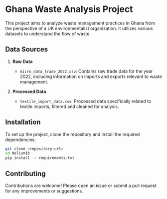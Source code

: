# Ghana Waste Analysis Project

This project aims to analyze waste management practices in Ghana from the perspective of a UK environmentalist organization. It utilizes various datasets to understand the flow of waste.

## Data Sources

1. **Raw Data**
   - `micro_data_trade_2022.csv`: Contains raw trade data for the year 2022, including information on imports and exports relevant to waste management.

2. **Processed Data**
   - `textile_import_data.csv`: Processed data specifically related to textile imports, filtered and cleaned for analysis.

## Installation

To set up the project, clone the repository and install the required dependencies:

```bash
git clone <repository-url>
cd Helium1b
pip install -r requirements.txt
```

## Contributing

Contributions are welcome! Please open an issue or submit a pull request for any improvements or suggestions.